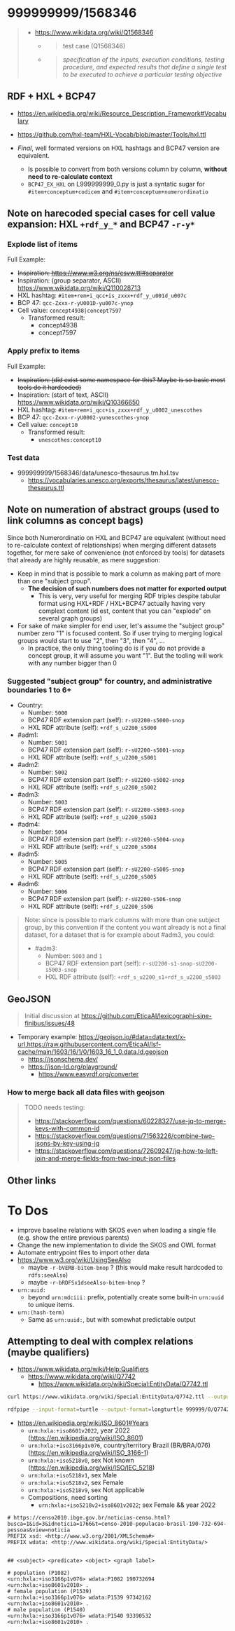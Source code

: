 # 999999999/1568346
> - https://www.wikidata.org/wiki/Q1568346
>   - > test case (Q1568346)
>   - > _specification of the inputs, execution conditions, testing procedure, and expected results that define a single test to be executed to achieve a particular testing objective_



## RDF + HXL + BCP47
- https://en.wikipedia.org/wiki/Resource_Description_Framework#Vocabulary
- https://github.com/hxl-team/HXL-Vocab/blob/master/Tools/hxl.ttl

- _Final_, well formated versions on HXL hashtags and BCP47 version are equivalent.
  - Is possible to convert from both versions column by column,
    **without need to re-calculate context**
  - `BCP47_EX_HXL` on L999999999_0.py is just a syntatic sugar for
    `#item+conceptum+codicem` and `#item+conceptum+numerordinatio`

## Note on harecoded special cases for cell value expansion: HXL `+rdf_y_*` and BCP47 `-r-y*`

### Explode list of items
Full Example:
- <s>Inspiration: https://www.w3.org/ns/csvw.ttl#separator</s>
- Inspiration: (group separator, ASCII) https://www.wikidata.org/wiki/Q110028713
- HXL hashtag: `#item+rem+i_qcc+is_zxxx+rdf_y_u001d_u007c`
- BCP 47: `qcc-Zxxx-r-yU001D-yu007c-ynop`
- Cell value: `concept4938|concept7597`
  - Transformed result:
    - concept4938
    - concept7597

### Apply prefix to items
Full Example:
- <s>Inspiration: (did exist some namespace for this? Maybe is so basic most tools do it hardcoded)</s>
- Inspiration: (start of text, ASCII) https://www.wikidata.org/wiki/Q10366650
- HXL hashtag: `#item+rem+i_qcc+is_zxxx+rdf_y_u0002_unescothes`
- BCP 47: `qcc-Zxxx-r-yU0002-yunescothes-ynop`
- Cell value: `concept10`
  - Transformed result:
    - `unescothes:concept10`

### Test data
- 999999999/1568346/data/unesco-thesaurus.tm.hxl.tsv
  - https://vocabularies.unesco.org/exports/thesaurus/latest/unesco-thesaurus.ttl

## Note on numeration of abstract groups (used to link columns as concept bags)
Since both Numerordinatio on HXL and BCP47 are equivalent
(without need to re-calculate context of relationships) when merging different
datasets together, for mere sake of convenience (not enforced by tools)
for datasets that already are highly reusable, as mere suggestion:

- Keep in mind that is possible to mark a column as making part of more than
  one "subject group".
  - **The decision of such numbers does not matter for exported output**
    - This is very, very useful for merging RDF triples despite tabular format
      using HXL+RDF / HXL+BCP47 actually having very complext content
      (id est, content that you can "explode" on several graph groups)
- For sake of make simpler for end user, let's assume the "subject group"
  number zero "1" is focused content. So if user trying to merging
    logical groups would start to use "2", then "3", then "4", ...
  - In practice, the only thing tooling do is if you do not provide a concept
    group, it will assume you want "1". But the tooling will work with
    any number bigger than 0

### Suggested "subject group" for country, and administrative boundaries 1 to 6+

- Country:
  - Number: `5000`
  - BCP47 RDF extension part (self): `r-sU2200-s5000-snop`
  - HXL RDF attribute (self): `+rdf_s_u2200_s5000`
- #adm1:
  - Number: `5001`
  - BCP47 RDF extension part (self): `r-sU2200-s5001-snop`
  - HXL RDF attribute (self): `+rdf_s_u2200_s5001`
- #adm2:
  - Number: `5002`
  - BCP47 RDF extension part (self): `r-sU2200-s5002-snop`
  - HXL RDF attribute (self): `+rdf_s_u2200_s5002`
- #adm3:
  - Number: `5003`
  - BCP47 RDF extension part (self): `r-sU2200-s5003-snop`
  - HXL RDF attribute (self): `+rdf_s_u2200_s5003`
- #adm4:
  - Number: `5004`
  - BCP47 RDF extension part (self): `r-sU2200-s5004-snop`
  - HXL RDF attribute (self): `+rdf_s_u2200_s5004`
- #adm5:
  - Number: `5005`
  - BCP47 RDF extension part (self): `r-sU2200-s5005-snop`
  - HXL RDF attribute (self): `+rdf_s_u2200_s5005`
- #adm6:
  - Number: `5006`
  - BCP47 RDF extension part (self): `r-sU2200-s506-snop`
  - HXL RDF attribute (self): `+rdf_s_u2200_s506`


> Note: since is possible to mark columns with more than one subject group,
> by this convention if the content you want already is not a final
> dataset, for a dataset that is for example about #adm3, you could:
>
> - #adm3:
>   - Number: `5003` and `1`
>   - BCP47 RDF extension part (self): `r-sU2200-s1-snop-sU2200-s5003-snop`
>   - HXL RDF attribute (self): `+rdf_s_u2200_s1+rdf_s_u2200_s5003`

## GeoJSON
> Initial discussion at https://github.com/EticaAI/lexicographi-sine-finibus/issues/48

- Temporary example: https://geojson.io/#data=data:text/x-url,https://raw.githubusercontent.com/EticaAI/lsf-cache/main/1603/16/1/0/1603_16_1_0.data.ld.geojson
  - https://jsonschema.dev/
  - https://json-ld.org/playground/
    - https://www.easyrdf.org/converter

### How to merge back all data files with geojson
> TODO needs testing:
>
> - https://stackoverflow.com/questions/60228327/use-jq-to-merge-keys-with-common-id
> - https://stackoverflow.com/questions/71563226/combine-two-jsons-by-key-using-jq
> - https://stackoverflow.com/questions/72609247/jq-how-to-left-join-and-merge-fields-from-two-input-json-files

## Other links
<!--

- This one have example with a lot of data
  - https://github.com/geojson/schema/issues/33
- Using @id to interlink things
  - http://niem.github.io/json/reference/json-ld/identifiers/
- https://jsonschema.dev/
- https://code.visualstudio.com/docs/languages/json
- https://json-schema.org/
- https://json-ld.org/spec/ED/json-ld-syntax/20120122/

- Playground
  - https://json-ld.org/playground/
    - https://www.easyrdf.org/converter


pip install jsonschema

jsonschema --instance sample.json sample.schema


curl https://geojson.org/schema/GeoJSON.json --output 999999/0/GeoJSON-schema.json

jsonschema --instance 999999999/1568346/data/cod-ab-example2.geojson 999999/0/GeoJSON-schema.json
-->

# To Dos
- improve baseline relations with SKOS even when loading a single file
  (e.g. show the entire previous parents)
- Change the new implementation to divide the SKOS and OWL format
- Automate entrypoint files to import other data
- https://www.w3.org/wiki/UsingSeeAlso
  - maybe `-r-bVERB-bitem-bnop` ? (this would make result hardcoded to `rdfs:seeAlso`)
  - maybe `-r-bRDFSx1dseeAlso-bitem-bnop` ?
- `urn:uuid:`
  - beyond `urn:mdciii:` prefix, potentially create some built-in `urn:uuid`
    to unique items.
- `urn:(hash-term)`
  - Same as `urn:uuid:`, but with somewhat predictable output

<!--
@TODO add externay key https://www.wikidata.org/wiki/Q69370
@TODO https://oborel.github.io/

- https://raw.githubusercontent.com/oborel/obo-relations/master/core.owl
  - @prefix ro http://purl.obolibrary.org/obo/
  - @prefix obo http://purl.obolibrary.org/obo/
-->

## Attempting to deal with complex relations (maybe qualifiers)
- https://www.wikidata.org/wiki/Help:Qualifiers
  - https://www.wikidata.org/wiki/Q7742
    - https://www.wikidata.org/wiki/Special:EntityData/Q7742.ttl

```bash
curl https://www.wikidata.org/wiki/Special:EntityData/Q7742.ttl --output 999999/0/Q7742.ttl

rdfpipe --input-format=turtle --output-format=longturtle 999999/0/Q7742.ttl > 999999/0/Q7742~norm.ttl
```

- https://en.wikipedia.org/wiki/ISO_8601#Years
  - `urn:hxla:+iso8601v2022`, year 2022 (https://en.wikipedia.org/wiki/ISO_8601)
  - `urn:hxla:+iso3166p1v076`, country/territory Brazil (BR/BRA/076) (https://en.wikipedia.org/wiki/ISO_3166-1)
  - `urn:hxla:+iso5218v0`, sex Not known (https://en.wikipedia.org/wiki/ISO/IEC_5218)
  - `urn:hxla:+iso5218v1`, sex Male
  - `urn:hxla:+iso5218v2`, sex Female
  - `urn:hxla:+iso5218v9`, sex Not applicable
  - Compositions, need sorting
    - `urn:hxla:+iso5218v2+iso8601v2022`; sex Female && year 2022


```ttl
# https://censo2010.ibge.gov.br/noticias-censo.html?busca=1&id=3&idnoticia=1766&t=censo-2010-populacao-brasil-190-732-694-pessoas&view=noticia
PREFIX xsd: <http://www.w3.org/2001/XMLSchema#>
PREFIX wdata: <http://www.wikidata.org/wiki/Special:EntityData/>


## <subject> <predicate> <object> <graph label>

# population (P1082)
<urn:hxla:+iso3166p1v076> wdata:P1082 190732694 <urn:hxla:+iso8601v2010> .
# female population (P1539)
<urn:hxla:+iso3166p1v076> wdata:P1539 97342162 <urn:hxla:+iso8601v2010> .
# male population (P1540)
<urn:hxla:+iso3166p1v076> wdata:P1540 93390532 <urn:hxla:+iso8601v2010> .

```
